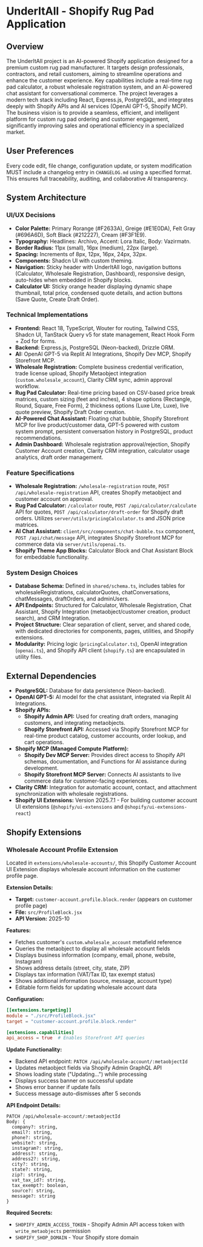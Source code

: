 # UnderItAll - Shopify Rug Pad Application

## Overview
The UnderItAll project is an AI-powered Shopify application designed for a premium custom rug pad manufacturer. It targets design professionals, contractors, and retail customers, aiming to streamline operations and enhance the customer experience. Key capabilities include a real-time rug pad calculator, a robust wholesale registration system, and an AI-powered chat assistant for conversational commerce. The project leverages a modern tech stack including React, Express.js, PostgreSQL, and integrates deeply with Shopify APIs and AI services (OpenAI GPT-5, Shopify MCP). The business vision is to provide a seamless, efficient, and intelligent platform for custom rug pad ordering and customer engagement, significantly improving sales and operational efficiency in a specialized market.

## User Preferences
Every code edit, file change, configuration update, or system modification MUST include a changelog entry in `CHANGELOG.md` using a specified format. This ensures full traceability, auditing, and collaborative AI transparency.

## System Architecture

### UI/UX Decisions
- **Color Palette:** Primary Rorange (#F2633A), Greige (#E1E0DA), Felt Gray (#696A6D), Soft Black (#212227), Cream (#F3F1E9).
- **Typography:** Headlines: Archivo, Accent: Lora Italic, Body: Vazirmatn.
- **Border Radius:** 11px (small), 16px (medium), 22px (large).
- **Spacing:** Increments of 8px, 12px, 16px, 24px, 32px.
- **Components:** Shadcn UI with custom theming.
- **Navigation:** Sticky header with UnderItAll logo, navigation buttons (Calculator, Wholesale Registration, Dashboard), responsive design, auto-hides when embedded in Shopify blocks.
- **Calculator UI:** Sticky orange header displaying dynamic shape thumbnail, total price, condensed quote details, and action buttons (Save Quote, Create Draft Order).

### Technical Implementations
- **Frontend:** React 18, TypeScript, Wouter for routing, Tailwind CSS, Shadcn UI, TanStack Query v5 for state management, React Hook Form + Zod for forms.
- **Backend:** Express.js, PostgreSQL (Neon-backed), Drizzle ORM.
- **AI:** OpenAI GPT-5 via Replit AI Integrations, Shopify Dev MCP, Shopify Storefront MCP.
- **Wholesale Registration:** Complete business credential verification, trade license upload, Shopify Metaobject integration (`custom.wholesale_account`), Clarity CRM sync, admin approval workflow.
- **Rug Pad Calculator:** Real-time pricing based on CSV-based price break matrices, custom sizing (feet and inches), 4 shape options (Rectangle, Round, Square, Free Form), 2 thickness options (Luxe Lite, Luxe), live quote preview, Shopify Draft Order creation.
- **AI-Powered Chat Assistant:** Floating chat bubble, Shopify Storefront MCP for live product/customer data, GPT-5 powered with custom system prompt, persistent conversation history in PostgreSQL, product recommendations.
- **Admin Dashboard:** Wholesale registration approval/rejection, Shopify Customer Account creation, Clarity CRM integration, calculator usage analytics, draft order management.

### Feature Specifications
- **Wholesale Registration:** `/wholesale-registration` route, `POST /api/wholesale-registration` API, creates Shopify metaobject and customer account on approval.
- **Rug Pad Calculator:** `/calculator` route, `POST /api/calculator/calculate` API for quotes, `POST /api/calculator/draft-order` for Shopify draft orders. Utilizes `server/utils/pricingCalculator.ts` and JSON price matrices.
- **AI Chat Assistant:** `client/src/components/chat-bubble.tsx` component, `POST /api/chat/message` API, integrates Shopify Storefront MCP for commerce data via `server/utils/openai.ts`.
- **Shopify Theme App Blocks:** Calculator Block and Chat Assistant Block for embeddable functionality.

### System Design Choices
- **Database Schema:** Defined in `shared/schema.ts`, includes tables for wholesaleRegistrations, calculatorQuotes, chatConversations, chatMessages, draftOrders, and adminUsers.
- **API Endpoints:** Structured for Calculator, Wholesale Registration, Chat Assistant, Shopify Integration (metaobject/customer creation, product search), and CRM Integration.
- **Project Structure:** Clear separation of client, server, and shared code, with dedicated directories for components, pages, utilities, and Shopify extensions.
- **Modularity:** Pricing logic (`pricingCalculator.ts`), OpenAI integration (`openai.ts`), and Shopify API client (`shopify.ts`) are encapsulated in utility files.

## External Dependencies
- **PostgreSQL:** Database for data persistence (Neon-backed).
- **OpenAI GPT-5:** AI model for the chat assistant, integrated via Replit AI Integrations.
- **Shopify APIs:**
    - **Shopify Admin API:** Used for creating draft orders, managing customers, and integrating metaobjects.
    - **Shopify Storefront API:** Accessed via Shopify Storefront MCP for real-time product catalog, customer accounts, order lookup, and cart operations.
- **Shopify MCP (Managed Compute Platform):**
    - **Shopify Dev MCP Server:** Provides direct access to Shopify API schemas, documentation, and Functions for AI assistance during development.
    - **Shopify Storefront MCP Server:** Connects AI assistants to live commerce data for customer-facing experiences.
- **Clarity CRM:** Integration for automatic account, contact, and attachment synchronization with wholesale registrations.
- **Shopify UI Extensions:** Version 2025.7.1 - For building customer account UI extensions (`@shopify/ui-extensions` and `@shopify/ui-extensions-react`)

## Shopify Extensions

### Wholesale Account Profile Extension
Located in `extensions/wholesale-accounts/`, this Shopify Customer Account UI Extension displays wholesale account information on the customer profile page.

**Extension Details:**
- **Target:** `customer-account.profile.block.render` (appears on customer profile page)
- **File:** `src/ProfileBlock.jsx`
- **API Version:** 2025-10

**Features:**
- Fetches customer's `custom.wholesale_account` metafield reference
- Queries the metaobject to display all wholesale account fields
- Displays business information (company, email, phone, website, Instagram)
- Shows address details (street, city, state, ZIP)
- Displays tax information (VAT/Tax ID, tax exempt status)
- Shows additional information (source, message, account type)
- Editable form fields for updating wholesale account data

**Configuration:**
```toml
[[extensions.targeting]]
module = "./src/ProfileBlock.jsx"
target = "customer-account.profile.block.render"

[extensions.capabilities]
api_access = true  # Enables Storefront API queries
```

**Update Functionality:**
- Backend API endpoint: `PATCH /api/wholesale-account/:metaobjectId`
- Updates metaobject fields via Shopify Admin GraphQL API
- Shows loading state ("Updating...") while processing
- Displays success banner on successful update
- Shows error banner if update fails
- Success message auto-dismisses after 5 seconds

**API Endpoint Details:**
```
PATCH /api/wholesale-account/:metaobjectId
Body: {
  company?: string,
  email?: string,
  phone?: string,
  website?: string,
  instagram?: string,
  address?: string,
  address2?: string,
  city?: string,
  state?: string,
  zip?: string,
  vat_tax_id?: string,
  tax_exempt?: boolean,
  source?: string,
  message?: string
}
```

**Required Secrets:**
- `SHOPIFY_ADMIN_ACCESS_TOKEN` - Shopify Admin API access token with `write_metaobjects` permission
- `SHOPIFY_SHOP_DOMAIN` - Your Shopify store domain